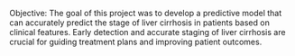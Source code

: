 Objective:
The goal of this project was to develop a predictive model that can accurately predict the stage of liver cirrhosis in patients based on clinical features. Early detection and accurate staging of liver cirrhosis are crucial for guiding treatment plans and improving patient outcomes.
